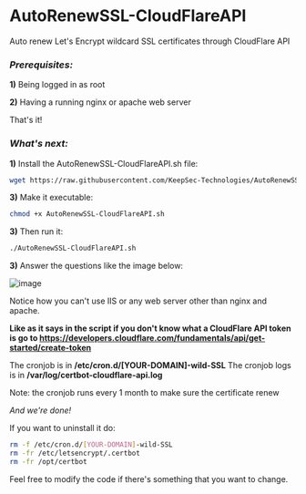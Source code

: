 # AutoRenewSSL-CloudFlareAPI
Auto renew Let's Encrypt wildcard SSL certificates through CloudFlare API


### ***Prerequisites:***

**1)** Being logged in as root 

**2)** Having a running nginx or apache web server

That's it!

### ***What's next:***

**1)** Install the AutoRenewSSL-CloudFlareAPI.sh file:
```bash
wget https://raw.githubusercontent.com/KeepSec-Technologies/AutoRenewSSL-CloudFlareAPI/main/AutoRenewSSL-CloudFlareAPI.sh
```

**3)** Make it executable:
```bash
chmod +x AutoRenewSSL-CloudFlareAPI.sh
```
**3)** Then run it: 
```bash
./AutoRenewSSL-CloudFlareAPI.sh
```

**3)** Answer the questions like the image below:

![image](https://user-images.githubusercontent.com/108779415/200984074-e85b127e-3740-4d88-a5a0-2eab62b9a895.png)


Notice how you can't use IIS or any web server other than nginx and apache.

**Like as it says in the script if you don't know what a CloudFlare API token is go to https://developers.cloudflare.com/fundamentals/api/get-started/create-token**

The cronjob is in **/etc/cron.d/[YOUR-DOMAIN]-wild-SSL** 
The cronjob logs is in **/var/log/certbot-cloudflare-api.log**

Note: the cronjob runs every 1 month to make sure the certificate renew

*And we're done!*

If you want to uninstall it do:
```bash
rm -f /etc/cron.d/[YOUR-DOMAIN]-wild-SSL
rm -fr /etc/letsencrypt/.certbot
rm -fr /opt/certbot
```

Feel free to modify the code if there's something that you want to change.
